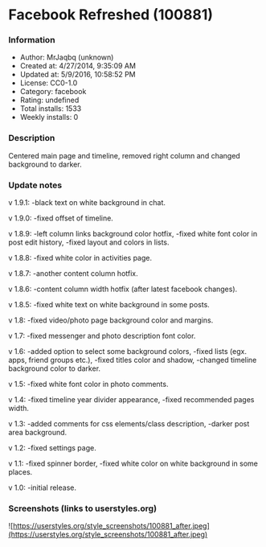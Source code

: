 # Facebook Refreshed (100881)

### Information
- Author: MrJaqbq (unknown)
- Created at: 4/27/2014, 9:35:09 AM
- Updated at: 5/9/2016, 10:58:52 PM
- License: CC0-1.0
- Category: facebook
- Rating: undefined
- Total installs: 1533
- Weekly installs: 0


### Description
Centered main page and timeline, removed right column and changed background to darker.

### Update notes
v 1.9.1:
-black text on white background in chat.

v 1.9.0:
-fixed offset of timeline.

v 1.8.9:
-left column links background color hotfix,
-fixed white font color in post edit history,
-fixed layout and colors in lists.

v 1.8.8:
-fixed white color in activities page.

v 1.8.7:
-another content column hotfix.

v 1.8.6:
-content column width hotfix (after latest facebook changes).

v 1.8.5:
-fixed white text on white background in some posts.

v 1.8:
-fixed video/photo page background color and margins.

v 1.7:
-fixed messenger and photo description font color.

v 1.6:
-added option to select some background colors,
-fixed lists (egx. apps, friend groups etc.),
-fixed titles color and shadow,
-changed timeline background color to darker.

v 1.5:
-fixed white font color in photo comments.

v 1.4:
-fixed timeline year divider appearance,
-fixed recommended pages width.

v 1.3:
-added comments for css elements/class description,
-darker post area background.

v 1.2:
-fixed settings page.

v 1.1:
-fixed spinner border,
-fixed white color on white background in some places.

v 1.0:
-initial release.

### Screenshots (links to userstyles.org)
![https://userstyles.org/style_screenshots/100881_after.jpeg](https://userstyles.org/style_screenshots/100881_after.jpeg)


